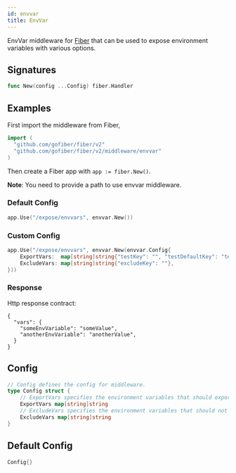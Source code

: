 ```yaml
---
id: envvar
title: EnvVar
---
```


EnvVar middleware for [Fiber](https://github.com/gofiber/fiber) that can be used to expose environment variables with various options.

## Signatures

```go
func New(config ...Config) fiber.Handler
```

## Examples

First import the middleware from Fiber,

```go
import (
  "github.com/gofiber/fiber/v2"
  "github.com/gofiber/fiber/v2/middleware/envvar"
)
```

Then create a Fiber app with `app := fiber.New()`.

**Note**: You need to provide a path to use envvar middleware.

### Default Config

```go
app.Use("/expose/envvars", envvar.New())
```

### Custom Config

```go
app.Use("/expose/envvars", envvar.New(envvar.Config{
    ExportVars:  map[string]string{"testKey": "", "testDefaultKey": "testDefaultVal"},
    ExcludeVars: map[string]string{"excludeKey": ""},
}))
```

### Response

Http response contract:
```
{
  "vars": {
    "someEnvVariable": "someValue",
    "anotherEnvVariable": "anotherValue",
  }
}

```

## Config

```go
// Config defines the config for middleware.
type Config struct {
    // ExportVars specifies the environment variables that should export
    ExportVars map[string]string
    // ExcludeVars specifies the environment variables that should not export
    ExcludeVars map[string]string
}

```

## Default Config

```go
Config{}
```
